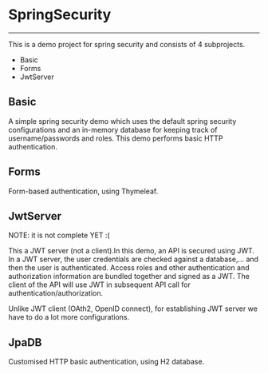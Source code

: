 # SpringSecurity
------------
This is a demo project for spring security and consists of 4 subprojects.
- Basic
- Forms
- JwtServer

## Basic

A simple spring security demo which uses the default spring security configurations and an in-memory database for keeping track of username/passwords and roles. This demo performs basic HTTP authentication.

## Forms

Form-based authentication, using Thymeleaf.


## JwtServer

NOTE: it is not complete YET :(

This a JWT server (not a client).In this demo, an API is secured using JWT. In a JWT server, the user credentials are checked against a database,... and then the user is authenticated.
Access roles and other authentication and authorization information are bundled together and signed as a JWT. The client of the API will use JWT in subsequent API call for authentication/authorization. 

Unlike JWT client (OAth2, OpenID connect), for establishing JWT server we have to do a lot more configurations.

## JpaDB

Customised HTTP basic authentication, using H2 database. 
